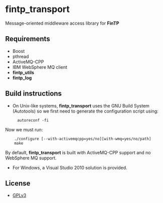 fintp_transport
===============

Message-oriented middleware access library for **FinTP**

Requirements
------------
- Boost
- pthread
- ActiveMQ-CPP
- IBM WebSphere MQ client
- **fintp_utils**
- **fintp_log**

Build instructions
------------------
- On Unix-like systems, **fintp_transport** uses the GNU Build System (Autotools) so we first need to generate the configuration script using:


        autoreconf -fi
Now we must run: 

        ./configure [--with-activemqcpp=yes/no][with-wmq=yes/no/path]
        make
By default, **fintp_transport** is built with ActiveMQ-CPP support and no WebSphere MQ support.
- For Windows, a Visual Studio 2010 solution is provided.

License
-------
- [GPLv3](http://www.gnu.org/licenses/gpl-3.0.html)
